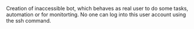 Creation of inaccessible bot, which behaves as real user to do some tasks, automation or for monitorting. No one can log into this user account using the ssh command.